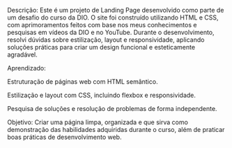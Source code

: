 Descrição:
Este é um projeto de Landing Page desenvolvido como parte de um desafio do curso da DIO. O site foi construído utilizando HTML e CSS, com aprimoramentos feitos com base nos meus conhecimentos e pesquisas em vídeos da DIO e no YouTube. Durante o desenvolvimento, resolvi dúvidas sobre estilização, layout e responsividade, aplicando soluções práticas para criar um design funcional e esteticamente agradável.

Aprendizado:

Estruturação de páginas web com HTML semântico.

Estilização e layout com CSS, incluindo flexbox e responsividade.

Pesquisa de soluções e resolução de problemas de forma independente.

Objetivo:
Criar uma página limpa, organizada e que sirva como demonstração das habilidades adquiridas durante o curso, além de praticar boas práticas de desenvolvimento web.

